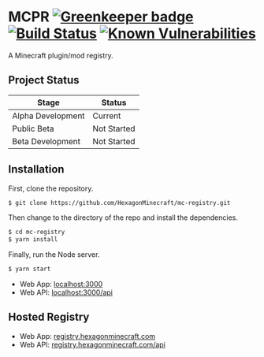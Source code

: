 # MCPR [![Greenkeeper badge](https://badges.greenkeeper.io/HexagonMinecraft/mc-registry.svg)](https://greenkeeper.io/) [![Build Status](https://travis-ci.org/HexagonMinecraft/mc-registry.svg?branch=master)](https://travis-ci.org/HexagonMinecraft/mc-registry) [![Known Vulnerabilities](https://snyk.io/test/github/hexagonminecraft/mc-registry/badge.svg)](https://snyk.io/test/github/hexagonminecraft/mc-registry)

A Minecraft plugin/mod registry. 

## Project Status
|Stage              |Status     |
|-------------------|-----------|
|Alpha Development  |Current    |
|Public Beta        |Not Started|
|Beta Development   |Not Started|

## Installation
First, clone the repository. 
```bash
$ git clone https://github.com/HexagonMinecraft/mc-registry.git
```
Then change to the directory of the repo and install the dependencies. 

```bash
$ cd mc-registry
$ yarn install
```

Finally, run the Node server. 

```bash
$ yarn start
```

- Web App: [localhost:3000](http://localhost:3000)
- Web API: [localhost:3000/api](http://localhost:3000/api)


## Hosted Registry

- Web App: [registry.hexagonminecraft.com](https://registry.hexagonminecraft.com)
- Web API: [registry.hexagonminecraft.com/api](https://registry.hexagonminecraft.com/api)